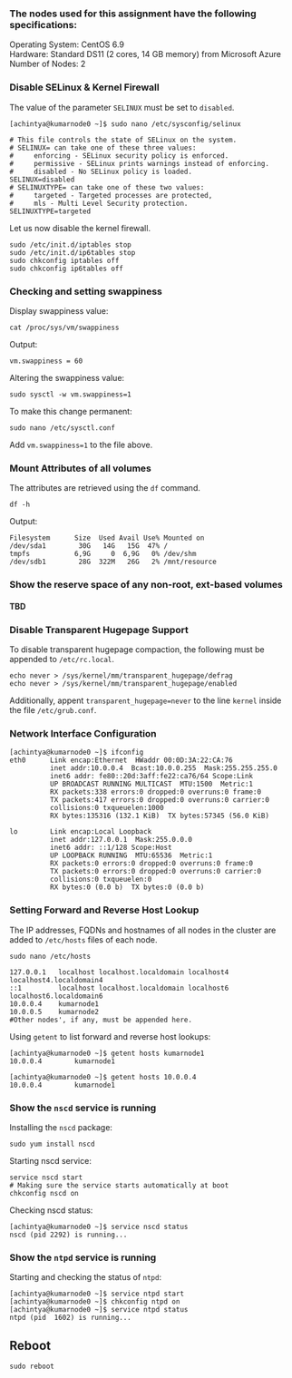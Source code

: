 ### The nodes used for this assignment have the following specifications:
Operating System: CentOS 6.9  
Hardware: Standard DS11 (2 cores, 14 GB memory) from Microsoft Azure  
Number of Nodes: 2

### Disable SELinux & Kernel Firewall
The value of the parameter ```SELINUX``` must be set to ```disabled```.
```
[achintya@kumarnode0 ~]$ sudo nano /etc/sysconfig/selinux

# This file controls the state of SELinux on the system.
# SELINUX= can take one of these three values:
#     enforcing - SELinux security policy is enforced.
#     permissive - SELinux prints warnings instead of enforcing.
#     disabled - No SELinux policy is loaded.
SELINUX=disabled
# SELINUXTYPE= can take one of these two values:
#     targeted - Targeted processes are protected,
#     mls - Multi Level Security protection.
SELINUXTYPE=targeted 

```
Let us now disable the kernel firewall.
```
sudo /etc/init.d/iptables stop
sudo /etc/init.d/ip6tables stop
sudo chkconfig iptables off
sudo chkconfig ip6tables off
```

### Checking and setting swappiness
Display swappiness value:
```
cat /proc/sys/vm/swappiness
```
Output:
```
vm.swappiness = 60
```
Altering the swappiness value:
```
sudo sysctl -w vm.swappiness=1
```
To make this change permanent:
```
sudo nano /etc/sysctl.conf 
```
Add ```vm.swappiness=1``` to the file above.


### Mount Attributes of all volumes
The attributes are retrieved using the ```df``` command.
```
df -h
```
Output:
```
Filesystem      Size  Used Avail Use% Mounted on
/dev/sda1        30G   14G   15G  47% /
tmpfs           6,9G     0  6,9G   0% /dev/shm
/dev/sdb1        28G  322M   26G   2% /mnt/resource

```

### Show the reserve space of any non-root, ext-based volumes
#### TBD
### Disable Transparent Hugepage Support

To disable transparent hugepage compaction, the following must be appended to ```/etc/rc.local```.
```
echo never > /sys/kernel/mm/transparent_hugepage/defrag
echo never > /sys/kernel/mm/transparent_hugepage/enabled
```
Additionally, appent ```transparent_hugepage=never``` to the line ```kernel``` inside the file ```/etc/grub.conf```.
### Network Interface Configuration
```
[achintya@kumarnode0 ~]$ ifconfig 
eth0      Link encap:Ethernet  HWaddr 00:0D:3A:22:CA:76  
          inet addr:10.0.0.4  Bcast:10.0.0.255  Mask:255.255.255.0
          inet6 addr: fe80::20d:3aff:fe22:ca76/64 Scope:Link
          UP BROADCAST RUNNING MULTICAST  MTU:1500  Metric:1
          RX packets:338 errors:0 dropped:0 overruns:0 frame:0
          TX packets:417 errors:0 dropped:0 overruns:0 carrier:0
          collisions:0 txqueuelen:1000 
          RX bytes:135316 (132.1 KiB)  TX bytes:57345 (56.0 KiB)

lo        Link encap:Local Loopback  
          inet addr:127.0.0.1  Mask:255.0.0.0
          inet6 addr: ::1/128 Scope:Host
          UP LOOPBACK RUNNING  MTU:65536  Metric:1
          RX packets:0 errors:0 dropped:0 overruns:0 frame:0
          TX packets:0 errors:0 dropped:0 overruns:0 carrier:0
          collisions:0 txqueuelen:0 
          RX bytes:0 (0.0 b)  TX bytes:0 (0.0 b)
```
### Setting Forward and Reverse Host Lookup
The IP addresses, FQDNs and hostnames of all nodes in the cluster are added to ```/etc/hosts``` files of each node.
```
sudo nano /etc/hosts
```
```
127.0.0.1   localhost localhost.localdomain localhost4 localhost4.localdomain4
::1         localhost localhost.localdomain localhost6 localhost6.localdomain6
10.0.0.4    kumarnode1
10.0.0.5    kumarnode2
#Other nodes', if any, must be appended here.
```
Using ```getent``` to list forward and reverse host lookups:
```
[achintya@kumarnode0 ~]$ getent hosts kumarnode1
10.0.0.4        kumarnode1

[achintya@kumarnode0 ~]$ getent hosts 10.0.0.4
10.0.0.4        kumarnode1
```
### Show the ```nscd``` service is running
Installing the ```nscd``` package:
```
sudo yum install nscd
```
Starting nscd service:
```
service nscd start
# Making sure the service starts automatically at boot
chkconfig nscd on
```
Checking nscd status:
```
[achintya@kumarnode0 ~]$ service nscd status
nscd (pid 2292) is running...
```

### Show the ```ntpd``` service is running
Starting and checking the status of ```ntpd```:
```
[achintya@kumarnode0 ~]$ service ntpd start
[achintya@kumarnode0 ~]$ chkconfig ntpd on
[achintya@kumarnode0 ~]$ service ntpd status
ntpd (pid  1602) is running...
```
## Reboot
```sudo reboot```
